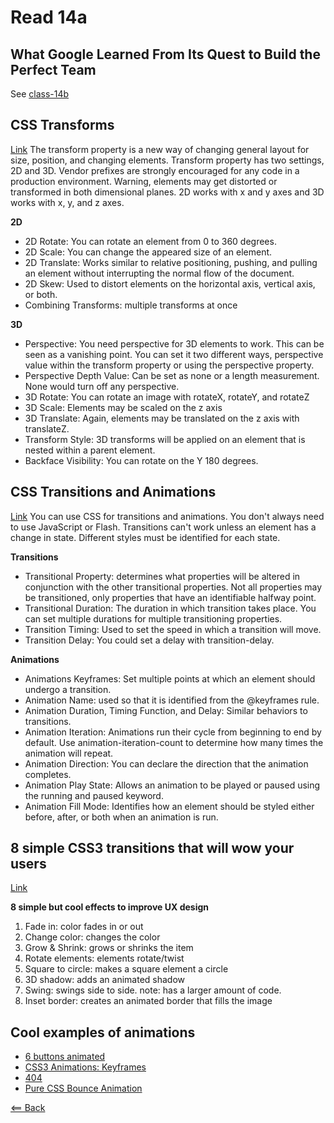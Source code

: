 # Read 14a
## What Google Learned From Its Quest to Build the Perfect Team
See [class-14b](https://simoneodegard.github.io/code201/class-14b.md)

## CSS Transforms
[Link](https://learn.shayhowe.com/advanced-html-css/css-transforms/)
The transform property is a new way of changing general layout for size, position, and changing elements. Transform property has two settings, 2D and 3D. Vendor prefixes are strongly encouraged for any code in a production environment. Warning, elements may get distorted or transformed in both dimensional planes. 2D works with x and y axes and 3D works with x, y, and z axes.

**2D**
- 2D Rotate: You can rotate an element from 0 to 360 degrees.
- 2D Scale: You can change the appeared size of an element.
- 2D Translate: Works similar to relative positioning, pushing, and pulling an element without interrupting the normal flow of the document.
- 2D Skew: Used to distort elements on the horizontal axis, vertical axis, or both.
- Combining Transforms: multiple transforms at once

**3D**
- Perspective: You need perspective for 3D elements to work. This can be seen as a vanishing point. You can set it two different ways, perspective value within the transform property or using the perspective property.
- Perspective Depth Value: Can be set as none or a length measurement. None would turn off any perspective.
- 3D Rotate: You can rotate an image with rotateX, rotateY, and rotateZ
- 3D Scale: Elements may be scaled on the z axis
- 3D Translate: Again, elements may be translated on the z axis with translateZ.
- Transform Style: 3D transforms will be applied on an element that is nested within a parent element.
- Backface Visibility: You can rotate on the Y 180 degrees.

## CSS Transitions and Animations
[Link](https://learn.shayhowe.com/advanced-html-css/transitions-animations/)
You can use CSS for transitions and animations. You don't always need to use JavaScript or Flash. Transitions can't work unless an element has a change in state. Different styles must be identified for each state.

**Transitions**
- Transitional Property: determines what properties will be altered in conjunction with the other transitional properties. Not all properties may be transitioned, only properties that have an identifiable halfway point.
- Transitional Duration: The duration in which transition takes place. You can set multiple durations for multiple transitioning properties.
- Transition Timing: Used to set the speed in which a transition will move.
- Transition Delay: You could set a delay with transition-delay.

**Animations**
- Animations Keyframes: Set multiple points at which an element should undergo a transition.
- Animation Name: used so that it is identified from the @keyframes rule.
- Animation Duration, Timing Function, and Delay: Similar behaviors to transitions.
- Animation Iteration: Animations run their cycle from beginning to end by default. Use animation-iteration-count to determine how many times the animation will repeat.
- Animation Direction: You can declare the direction that the animation completes.
- Animation Play State: Allows an animation to be played or paused using the running and paused keyword.
- Animation Fill Mode: Identifies how an element should be styled either before, after, or both when an animation is run.

## 8 simple CSS3 transitions that will wow your users
[Link](https://www.webdesignerdepot.com/2014/05/8-simple-css3-transitions-that-will-wow-your-users)

**8 simple but cool effects to improve UX design**
1. Fade in: color fades in or out
1. Change color: changes the color
1. Grow & Shrink: grows or shrinks the item
1. Rotate elements: elements rotate/twist
1. Square to circle: makes a square element a circle
1. 3D shadow: adds an animated shadow
1. Swing: swings side to side. note: has a larger amount of code.
1. Inset border: creates an animated border that fills the image

## Cool examples of animations
- [6 buttons animated](https://codepen.io/retyui/pen/ByoaXV)
- [CSS3 Animations: Keyframes](https://codepen.io/akshaychauhan/pen/oAfae)
- [404](https://codepen.io/kieranfivestars/pen/MYdQxX)
- [Pure CSS Bounce Animation](https://codepen.io/dp_lewis/pen/gCfBv)

[<== Back](https://simoneodegard.github.io/reading-notes/)